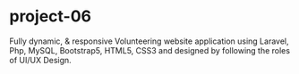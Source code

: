 # project-06
Fully dynamic, &amp; responsive Volunteering website application using Laravel, Php, MySQL, Bootstrap5, HTML5, CSS3 and designed by following the roles of UI/UX Design.
